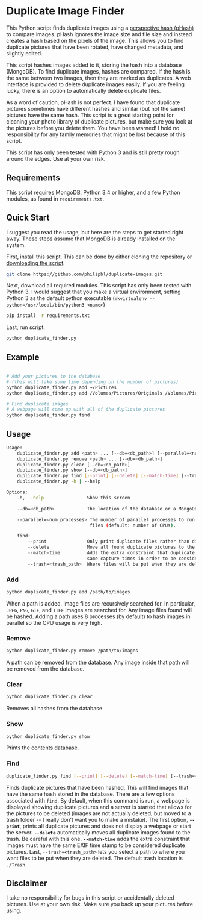 # Duplicate Image Finder

This Python script finds duplicate images using a [perspective hash (pHash)](http://www.phash.org) to compare images. pHash ignores the image size and file size and instead creates a hash based on the pixels of the image. This allows you to find duplicate pictures that have been rotated, have changed metadata, and slightly edited.

This script hashes images added to it, storing the hash into a database (MongoDB). To find duplicate images, hashes are compared. If the hash is the same between two images, then they are marked as duplicates. A web interface is provided to delete duplicate images easily. If you are feeling lucky, there is an option to automatically delete duplicate files.

As a word of caution, pHash is not perfect. I have found that duplicate pictures sometimes have different hashes and similar (but not the same) pictures have the same hash. This script is a great starting point for cleaning your photo library of duplicate pictures, but make sure you look at the pictures before you delete them. You have been warned! I hold no responsibility for any family memories that might be lost because of this script.

This script has only been tested with Python 3 and is still pretty rough around the edges. Use at your own risk.

## Requirements

This script requires MongoDB, Python 3.4 or higher, and a few Python modules, as found in `requirements.txt`.


## Quick Start

I suggest you read the usage, but here are the steps to get started right away. These steps assume that MongoDB is already installed on the system.

First, install this script. This can be done by either cloning the repository or [downloading the script](https://github.com/philipbl/duplicate-images/archive/master.zip).
```bash
git clone https://github.com/philipbl/duplicate-images.git
```

Next, download all required modules. This script has only been tested with Python 3. I would suggest that you make a virtual environment, setting Python 3 as the default python executable (`mkvirtualenv --python=/usr/local/bin/python3 <name>`)
```bash
pip install -r requirements.txt
```

Last, run script:
```bash
python duplicate_finder.py
```

## Example

```bash

# Add your pictures to the database
# (this will take some time depending on the number of pictures)
python duplicate_finder.py add ~/Pictures
python duplicate_finder.py add /Volumes/Pictures/Originals /Volumes/Pictures/Edits

# Find duplicate images
# A webpage will come up with all of the duplicate pictures
python duplicate_finder.py find
```

## Usage

```bash
Usage:
    duplicate_finder.py add <path> ... [--db=<db_path>] [--parallel=<num_processes>]
    duplicate_finder.py remove <path> ... [--db=<db_path>]
    duplicate_finder.py clear [--db=<db_path>]
    duplicate_finder.py show [--db=<db_path>]
    duplicate_finder.py find [--print] [--delete] [--match-time] [--trash=<trash_path>] [--db=<db_path>]
    duplicate_finder.py -h | --help

Options:
    -h, --help                Show this screen

    --db=<db_path>            The location of the database or a MongoDB URI. (default: ./db)

    --parallel=<num_processes> The number of parallel processes to run to hash the image
                               files (default: number of CPUs).

    find:
        --print               Only print duplicate files rather than displaying HTML file
        --delete              Move all found duplicate pictures to the trash. This option takes priority over --print.
        --match-time          Adds the extra constraint that duplicate images must have the
                              same capture times in order to be considered.
        --trash=<trash_path>  Where files will be put when they are deleted (default: ./Trash)
```

### Add
```bash
python duplicate_finder.py add /path/to/images
```

When a path is added, image files are recursively searched for. In particular, `JPEG`, `PNG`, `GIF`, and `TIFF` images are searched for. Any image files found will be hashed. Adding a path uses 8 processes (by default) to hash images in parallel so the CPU usage is very high.

### Remove
```bash
python duplicate_finder.py remove /path/to/images
```

A path can be removed from the database. Any image inside that path will be removed from the database.

### Clear
```bash
python duplicate_finder.py clear
```

Removes all hashes from the database.

### Show
```bash
python duplicate_finder.py show
```

Prints the contents database.

### Find
```bash
duplicate_finder.py find [--print] [--delete] [--match-time] [--trash=<trash_path>]
```

Finds duplicate pictures that have been hashed. This will find images that have the same hash stored in the database. There are a few options associated with `find`. By default, when this command is run, a webpage is displayed showing duplicate pictures and a server is started that allows for the pictures to be deleted (images are not actually deleted, but moved to a trash folder -- I really don't want you to make a mistake). The first option, **`--print`**, prints all duplicate pictures and does not display a webpage or start the server. **`--delete`** automatically moves all duplicate images found to the trash. Be careful with this one. **`--match-time`** adds the extra constraint that images must have the same EXIF time stamp to be considered duplicate pictures. Last, `--trash=<trash_path>` lets you select a path to where you want files to be put when they are deleted. The default trash location is `./Trash`.

## Disclaimer

I take no responsibility for bugs in this script or accidentally deleted pictures. Use at your own risk. Make sure you back up your pictures before using.
